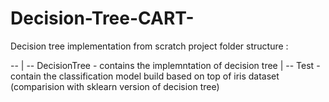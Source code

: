 # Decision-Tree-CART-
Decision tree implementation from scratch
project folder structure :

--
  |
  -- DecisionTree - contains the implemntation of decision tree
  |
  -- Test  - contain the classification model build based on top of iris dataset (comparision with sklearn version of decision tree)
  
  

